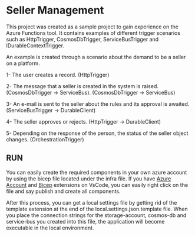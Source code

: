 # Seller Management

This project was created as a sample project to gain experience on the Azure Functions tool. It contains examples of different trigger scenarios such as HttpTrigger, CosmosDbTrigger, ServiceBusTrigger and IDurableContextTrigger.

An example is created through a scenario about the demand to be a seller on a platform. 

1- The user creates a record. (HttpTrigger)

2- The message that a seller is created in the system is raised. (CosmosDbTrigger -> ServiceBus). (CosmosDbTrigger -> ServiceBus)

3- An e-mail is sent to the seller about the rules and its approval is awaited. (ServiceBusTrigger -> DurableClient)

4- The seller approves or rejects. (HttpTrigger -> DurableClient)

5- Depending on the response of the person, the status of the seller object changes. (OrchestrationTrigger)

## __RUN__

You can easily create the required components in your own azure account by using the bicep file located under the infra file. If you have [Azure Account](https://marketplace.visualstudio.com/items?itemName=ms-vscode.azure-account) and [Bicep](https://marketplace.visualstudio.com/items?itemName=ms-azuretools.vscode-bicep) extensions on VsCode, you can easily right click on the file and say publish and create all components.

After this process, you can get a local settings file by getting rid of the template extension at the end of the local.settings.json.template file. When you place the connection strings for the storage-account, cosmos-db and service-bus you created into this file, the application will become executable in the local environment.

